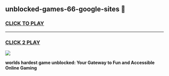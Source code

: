 
## unblocked-games-66-google-sites 👋
<h3>
<a href="https://premium.freeplayer.one?title=unblocked-games-66-google-sites&ref=14F">CLICK TO PLAY</a></h3>
<hr>

<h3>
<a href="https://premium.freeplayer.one?title=unblocked-games-66-google-sites&ref=14F">CLICK 2 PLAY</a>
  
</h3>

<a href="https://premium.freeplayer.one?title=unblocked-games-66-google-sites&ref=12F/"><img src="https://clearcache.store/games.png"></a>


**worlds hardest game unblocked: Your Gateway to Fun and Accessible Online Gaming**
